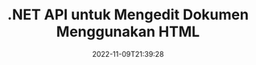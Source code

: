 ---
############################# Static ############################
layout: "product"
date: 2022-11-09T21:39:28
draft: false

product: "Editor"
product_tag: "editor"
platform: ".NET"
platform_tag: "net"

############################# Head ############################
head_title: "C# .NET Document Editor API | Edit Word Excel PowerPoint Web XML menggunakan HTML"
head_description: "C# .NET document editor API untuk memuat format file Microsoft Word, Excel, PowerPoint, PDF, XML, web dan teks ke dalam HTML, memanipulasi & mengonversi kembali ke format aslinya."

############################# Header ############################
title: ".NET API untuk Mengedit Dokumen Menggunakan HTML"
description: "Kembangkan Aplikasi .NET, untuk Mengintegrasikan dengan Editor HTML, Ambil Dokumen yang Didukung, Edit dan Konversikan ke Format Asli."
button:
    enable: true

############################# SubMenu ############################
submenu:
    enable: true
    
    left:
        img_alt: "GroupDocs.Editor for .NET"
        image: "https://www.groupdocs.cloud/templates/groupdocs/images/product-logos/groupdocs-editor-net.png"
        product: "GroupDocs.Editor"
        platform: ".NET"

    middle:
        button:
            # button loop
            - link: "#overview"
              text: "Ringkasan"

            # button loop
            - link: "#features"
              text: "Fitur"

            # button loop
            - link: "#support"
              text: "Mendukung"

            # button loop
            - link: "https://products.groupdocs.app/editor"
              text: "Demo Langsung"

            # button loop
            - link: "https://purchase.groupdocs.com/pricing/editor/net"
              text: "Harga"

    right:
        link_download: "https://downloads.groupdocs.com/editor"
        link_learn: "https://docs.groupdocs.com/editor/net/"
        link_buy: "https://purchase.groupdocs.com"

############################# Overview ############################
overview:
    enable: true
    content: |
      GroupDocs.Editor untuk .NET API membantu Anda membuat C#, ASP.NET, dan aplikasi .NET lainnya yang sederhana dan mudah digunakan, yang siap berintegrasi dengan editor HTML populer (baik sumber terbuka & berbayar) untuk mengonversi, mengedit, dan memanipulasi dokumen format file populer. .NET Editor API kami memungkinkan Anda memuat dokumen, mengubahnya menjadi HTML, mendorong HTML ke Editor HTML eksternal, dan setelah manipulasi selesai, menyimpan HTML ke format file aslinya. Anda juga dapat mengambil sumber daya yang dilampirkan dengan dokumen apa pun secara terpisah. Ia bekerja dengan semua jenis dokumen, seperti untuk Microsoft Word, Excel, PowerPoint, PDF, XPS, OpenDocument, Teks, Web, Email, e-Book, dan lainnya.
    tabs:
      enable: true
      
      ## TAB ONE ##
      tab_one:
        description: |
          Berikut ini adalah ikhtisar GroupDocs.Editor untuk .NET:
      
        left:
          enable: true
          icon: "fab fa-html5"
          title: "Memanipulasi Menggunakan HTML"
          content: |
            * Muat Dokumen yang Didukung
            * Edit Konten menggunakan HTML
            * Edit Gaya Terkait
            * Konversikan ke Format Asli
      
      ## TAB TWO ##
      tab_two:
        description: |
          GroupDocs.Editor untuk .NET mendukung [format file] berikut (https://docs.groupdocs.com/editor/java/supported-document-formats/)

        left:
          enable: true
          table:
            # table loop
            - title: "Microsoft Office"
              content: |
                * **Microsoft Word**: DOC, DOCX, DOCM, DOT, DOTM, DOTX, FlatOPC, WordML, RTF
                * **Microsoft Excel**: XLS, XLSX, XLSM, XLT, XLTX, XLTM, XLSB, XLAM, CSV, TSV, SXC, SpreadsheetML, DIF, DSV
                * **Microsoft PowerPoint**: PPT, PPTX, PPTM, PPS, PPSX, PPSM, POT, POTX, POTM

        right:
          enable: true
          table:
            # table loop
            - title: "Keluarga format lain"
              content: |
                * **Format Dokumen Terbuka**: ODT, OTT, ODS, FODS, ODP, OTP
                * **Format tata letak tetap**: PDF, XPS
                * **Format web**: HTML, MHTML, CHM, XML, TXT
                * **Format web**: MOBI, AZW3, ePub

      ## TAB THREE ##
      tab_three:
        description: |
          GroupDocs.Editor untuk .NET mendukung Sistem Operasi, Kerangka & Manajer Paket berikut:
        
        left:
          enable: true
          table:
            # table loop
            - icon: "fab fa-windows"
              title: "Sistem operasi"
              content: |
                * Microsoft Windows Desktop
                * Microsoft Windows Server
                * Microsoft Windows Azure
                * Linux

            # table loop
            - icon: "fas fa-code"
              title: "Kerangka yang Didukung"
              content: |
                * .NET Framework 4.6.1+
                * .NET Standard 2.0+
                * .NET 6+
                * Mono Framework 1.2+

        right:
          enable: true
          table:
            # table loop
            - icon: "fas fa-box"
              title: "Manajer Paket"
              content: |
                * NuGet

            # table loop
            - icon: "fas fa-tools"
              title: "Lingkungan Pengembangan"
              content: |
                * Microsoft Visual Studio
                * Xamarin.Android
                * Xamarin.IOS
                * Xamarin.Mac
                * MonoDevelop

############################# Features ############################
features:
    enable: true
    title: "GroupDocs.Editor untuk .NET Fitur"

    feature:
      # feature loop
      - icon: "fas fa-copy"
        content: "Integrasi Mudah dengan editor HTML apa pun"

      # feature loop
      - icon: "fas fa-eye"
        content: "Konversi Dokumen ke HTML DOM"

      # feature loop
      - icon: "fas fa-bolt"
        content: "Ambil Konten HTML dari Aliran Dokumen"
      
      # feature loop
      - icon: "fas fa-file-powerpoint"
        content: "Dapatkan Konten HTML & Sumber Daya Tertanamnya"

      # feature loop
      - icon: "fas fa-code"
        content: "Dapatkan Konten Tag Tubuh HTML dari Dokumen"

      # feature loop
      - icon: "fas fa-cloud"
        content: "Dapatkan stylesheet CSS dari Dokumen HTML"

      # feature loop
      - icon: "fas fa-remove-format"
        content: "Lintasi Konten HTML dan Simpan Sumber Dayanya"

      # feature loop
      - icon: "fas fa-comment-slash"
        content: "Ambil DOM HTML dari Konten String & Konversikan ke Dokumen"

      # feature loop
      - icon: "fas fa-location-arrow"
        content: "HTML DOM bersama dengan Konversi Sumber Daya"

      # feature loop
      - icon: "fas fa-border-all"
        content: "Edit Dokumen Berbagai Format dalam HTML"

      # feature loop
      - icon: "fas fa-wrench"
        content: "Konversi Akurat"

      # feature loop
      - icon: "fas fa-columns"
        content: "Terapkan Proteksi Baca dan/atau Tulis ke Dokumen yang Dihasilkan"

      # feature loop
      - icon: "fas fa-file-word"
        content: "Membuat Paginasi Dokumen Pemrosesan Kata dan Edit di Semua Editor WYSIWYG"

      # feature loop
      - icon: "fas fa-envelope"
        content: "Database (DB) & Antarmuka Pengguna (UI) Agnostik"

      # feature loop
      - icon: "fas fa-print"
        content: "Fitur Pemrosesan XML yang Kuat"

      # feature loop
      - icon: "fas fa-file-archive"
        content: "Ambil OTF (Font Jenis Terbuka) dari Dokumen Masukan dan Ekspor ke Dokumen Hasil"

      # feature loop
      - icon: "fas fa-lock"
        content: "Memproses Gambar Raster dan Vektor Secara Internal dalam Format Dokumen Masukan yang Didukung"

      # feature loop
      - icon: "fas fa-file-code"
        content: "Masukkan Isi Lembar Kerja yang Diedit ke dalam Spreadsheet Asli pada Posisi yang Diinginkan"
      
      # feature loop
      - icon: "fas fa-fill-drip"
        content: "Edit Slide dan masukkan ke dalam Spreadsheet yang dihasilkan"

      # feature loop
      - icon: "fas fa-file-excel"
        content: "Sematkan Font di Dokumen Pemrosesan Kata yang Dihasilkan saat Menyimpan"

    more_feature:
      # more_feature_loop
      - title: "Konversi Akurat ke dan dari HTML DOM"
        content: |
          GroupDocs.Editor untuk .NET API memungkinkan aplikasi .NET Anda mengambil dokumen dengan format yang didukung dan mengonversinya menjadi Model Objek Dokumen HTML (DOM) bersama dengan ekstraksi sumber daya terlampir, seperti CSS. Anda kemudian dapat membuat modifikasi pada HTML menggunakan Editor HTML favorit Anda. Setelah Anda selesai mengedit, GroupDocs.Editor untuk .NET API memungkinkan Anda untuk secara akurat mengonversi DOM HTML ini kembali ke file asli.

          ```cs
          // Create Editor class by loading an input document
          Editor editor = new Editor("Sample.docx");

          // Open document for edit and obtain EditableDocument
          EditableDocument original = editor.Edit();

          // Obtain all-embedded HTML from it
          string allEmbeddedInside = original.GetEmbeddedHtml();

          // If necessary, obtain pure HTML-markup, CSS, images and other resources in separate form

          // Whole HTML-markup, without any resources
          string completeHtmlMarkup = original.GetContent();

          // Only HTML->BODY content, useful for most of WYSIWYG-editors
          string onlyInnerBody = original.GetBodyContent();

          // All CSS stylesheets
          var stylesheets = original.Css;

          // All images, including raster and vector, but without CSS gradients
          var images = original.Images;

          // All font resources
          var fonts = original.Fonts;

          // finally, send this content to your WYSIWYG HTML-editor
          ```
      # more_feature_loop
      - title: "Muat & Ekstrak Sumber Daya Eksternal"
        content: "GroupDocs.Editor untuk .NET API mampu mengambil sumber daya eksternal yang dilampirkan ke dokumen yang didukung, seperti gambar, font, CSS, dan lainnya. Sumber daya yang diambil kemudian dapat dimuat, dilalui, dan disimpan secara terpisah dari dokumen HTML yang dihasilkan. Ini memberi Anda hasil yang lebih mudah dikelola."

      # more_feature_loop
      - title: "Terapkan Efek Teks dalam Format File Pemrosesan Kata"
        content: "API editor dokumen GroupDocs memungkinkan penambahan efek teks kompleks (Bayangan, efek 3D, Garis Besar, Cahaya, Ukiran, Emboss) saat bekerja dengan format pemrosesan dokumen Microsoft Word yang didukung. Fitur ini diaktifkan secara otomatis yang dapat diamati saat dokumen dengan efek teks tersebut diproses."

      # more_feature_loop
      - title: "Fitur Manipulasi XML yang Kuat"
        content: |
          Menggunakan GroupDocs.Editor untuk .NET API Anda dapat membuka, melihat, dan mengedit dokumen XML. API pengeditan kami menawarkan dukungan khusus dan pengenalan tag XML, atribut beserta nilainya, deklarasi XML, bagian CDATA, definisi DOCTYPE, dan entitas khusus XML lainnya. Anda dapat menyesuaikan pengaturan font dan warna untuk setiap entitas berbeda dalam struktur XML.  

          Fitur XML Converter cukup pintar untuk menampilkan kesalahan dalam file XML dan cara memperbaikinya. Mekanisme URI dan pengenal email memindai atribut XML dan mewakili URI dan alamat email yang terdeteksi di dalam tag A sebagai tautan sehingga dapat diedit sebagai tautan, bukan sebagai teks dalam file HTML yang dihasilkan.

############################# Support ############################
support:
    enable: true

############################# Solutions ############################
solutions:
    enable: true
    title: "GroupDocs.Editor menawarkan API pengeditan dokumen untuk lingkungan pengembangan populer lainnya"

    solution:
        # solution loop
        - img_alt: "GroupDocs.Editor for Java"
          image: "https://www.groupdocs.cloud/templates/groupdocs/images/product-logos/groupdocs-editor-java.png"
          product: "GroupDocs.Editor"
          platform: "Java"
          link: "/editor/java/"

############################# Back to top ###############################
back_to_top:
  enable: true
---